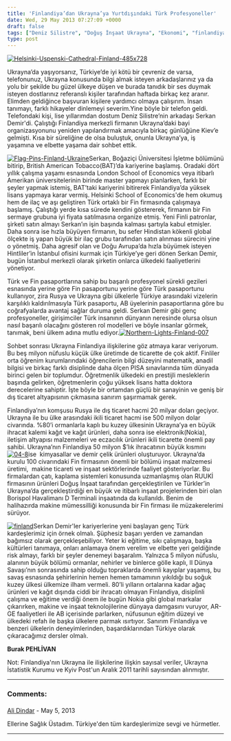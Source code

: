 ```yaml
---
title: 'Finlandiya’dan Ukrayna’ya Yurtdışındaki Türk Profesyoneller'
date: Wed, 29 May 2013 07:27:09 +0000
draft: false
tags: ["Deniz Silistre", "Doğuş İnşaat Ukrayna", "Ekonomi", "finlandiya", "finlandiyada eğitim", "Serkan Demir", "türkiye finlandiya", "Ukrayna Dış İlişkileri", "ukrayna finlandiya", "Ukrayna Finlandiya İlişkileri", "Uluslarası İlişkiler", "Yaşam", "yurtdışı yaşam"]
type: post
---
```


[![Helsinki-Uspenski-Cathedral-Finland-485x728](https://burakpehlivan.org/wp-content/uploads/2013/05/Helsinki-Uspenski-Cathedral-Finland.jpg)](https://burakpehlivan.org/1444/finlandiyadan-ukraynaya-yurtdisinda-calisan-turkler-burak-pehlivan/helsinki-uspenski-cathedral-finland-485x728/)

Ukrayna’da yaşıyorsanız, Türkiye’de iyi kötü bir çevreniz de varsa, telefonunuz, Ukrayna konusunda bilgi almak isteyen arkadaşlarınız ya da yolu bir şekilde bu güzel ülkeye düşen ve burada tanıdık bir ses duymak isteyen dostlarınız referanslı kişiler tarafından haftada birkaç kez aranır. Elimden geldiğince başvuran kişilere yardımcı olmaya çalışırım. İnsan tanımayı, farklı hikayeler dinlemeyi severim.Yine böyle bir telefon geldi. Telefondaki kişi, lise yıllarımdan dostum Deniz Silistre’nin arkadaşı Serkan Demir'di. Çalıştığı Finlandiya merkezli firmanın Ukrayna’daki bayi organizasyonunu yeniden yapılandırmak amacıyla birkaç günlüğüne Kiev’e gelmişti. Kısa bir süreliğine de olsa buluştuk, onunla Ukrayna’ya, iş yaşamına ve elbette yaşama dair sohbet ettik.

[![Flag-Pins-Finland-Ukraine](https://burakpehlivan.org/wp-content/uploads/2013/05/Flag-Pins-Finland-Ukraine.jpg)](https://burakpehlivan.org/1444/finlandiyadan-ukraynaya-yurtdisinda-calisan-turkler-burak-pehlivan/flag-pins-finland-ukraine/)Serkan, Boğaziçi Üniversitesi İşletme bölümünü bitirip, British American Tobacco(BAT)’da kariyerine başlamış. Oradaki dört yıllık çalışma yaşamı esnasında London School of Economics veya itibarlı Amerikan üniversitelerinin birinde master yapmayı planlarken, farklı bir şeyler yapmak istemiş, BAT’taki kariyerini bitirerek Finlandiya’da yüksek lisans yapmaya karar vermiş. Helsinki School of Economics'de hem okumuş hem de ilaç ve aşı geliştiren Türk ortaklı bir Fin firmasında çalışmaya başlamış. Çalıştığı yerde kısa sürede kendini göstererek, firmanın bir Fin sermaye grubuna iyi fiyata satılmasına organize etmiş. Yeni Finli patronlar, şirketi satın almayı Serkan’ın işin başında kalması şartıyla kabul etmişler. Daha sonra ise hızla büyüyen firmanın, bu sefer Hindistan kökenli global ölçekte iş yapan büyük bir ilaç grubu tarafından satın alınması sürecini yine o yönetmiş. Daha agresif olan ve Doğu Avrupa’da hızla büyümek isteyen Hintliler’in İstanbul ofisini kurmak için Türkiye’ye geri dönen Serkan Demir, bugün İstanbul merkezli olarak şirketin onlarca ülkedeki faaliyetlerini yönetiyor.

Türk ve Fin pasaportlarına sahip bu başarılı profesyonel sürekli gezileri esnasında yerine göre Fin pasaportunu yerine göre Türk pasaportunu kullanıyor, zira Rusya ve Ukrayna gibi ülkelerle Türkiye arasındaki vizelerin karşılıklı kaldırılmasıyla Türk pasaportu, AB üyelerinin pasaportlarına göre bu coğrafyalarda avantaj sağlar duruma geldi. Serkan Demir gibi genç profesyoneller, girişimciler Türk insanının dünyanın neresinde olursa olsun nasıl başarılı olacağını gösteren rol modelleri ve böyle insanlar görmek, tanımak, beni ülkem adına mutlu ediyor.[![Northern-Lights-Finland-007](https://burakpehlivan.org/wp-content/uploads/2013/05/Northern-Lights-Finland-007.jpg)](https://burakpehlivan.org/1444/finlandiyadan-ukraynaya-yurtdisinda-calisan-turkler-burak-pehlivan/northern-lights-finland-007/)

Sohbet sonrası Ukrayna Finlandiya ilişkilerine göz atmaya karar veriyorum. Bu beş milyon nüfuslu küçük ülke üretimde de ticarette de çok aktif. Finliler orta öğrenim kurumlarındaki öğrencilerin bilgi düzeyini matematik, anadil bilgisi ve birkaç farklı disiplinde daha ölçen PISA sınavlarında tüm dünyada birinci gelen bir toplumdur. Öğretmenlik ülkedeki en prestijli mesleklerin başında gelirken, öğretmenlerin çoğu yüksek lisans hatta doktora derecelerine sahiptir. İşte böyle bir ortamdan güçlü bir sanayinin ve geniş bir dış ticaret altyapısının çıkmasına sanırım şaşırmamak gerek.

Finlandiya’nın komşusu Rusya ile dış ticaret hacmi 20 milyar doları geçiyor. Ukrayna ile bu ülke arasındaki ikili ticaret hacmi ise 500 milyon dolar civarında. %80’i ormanlarla kaplı bu kuzey ülkesinin Ukrayna’ya en büyük ihracat kalemi kağıt ve kağıt ürünleri, daha sonra ise elektronik(Nokia), iletişim altyapısı malzemeleri ve eczacılık ürünleri ikili ticarette önemli pay sahibi. Ukrayna’nın Finlandiya 50 milyon $’lık ihracatının büyük kısmını
[![04-8](https://burakpehlivan.org/wp-content/uploads/2013/05/04-8.jpg)](https://burakpehlivan.org/1444/finlandiyadan-ukraynaya-yurtdisinda-calisan-turkler-burak-pehlivan/04-8/)ise  kimyasallar ve demir çelik ürünleri oluşturuyor. Ukrayna’da kurulu 100 civarındaki Fin firmasının önemli bir bölümü inşaat malzemesi üretimi,  makine ticareti ve inşaat sektörlerinde faaliyet gösteriyorlar. Bu firmalardan çatı, kaplama sistemleri konusunda uzmanlaşmış olan RUUKİ firmasının ürünleri Doğuş İnşaat tarafından gerçekleştirilen ve Türkler’in Ukrayna’da gerçekleştirdiği en büyük ve itibarlı inşaat projelerinden biri olan Borispol Havalimanı D Terminali inşaatında da kullanıldı. Benim de halihazırda makine mümessilliği konusunda bir Fin firması ile müzakerelerimi sürüyor.

[![finland](https://burakpehlivan.org/wp-content/uploads/2013/05/finland.jpg)](https://burakpehlivan.org/1444/finlandiyadan-ukraynaya-yurtdisinda-calisan-turkler-burak-pehlivan/finland/)Serkan Demir'ler kariyerlerine yeni başlayan genç Türk kardeşlerimiz için örnek olmalı. Şüphesiz başarı yerden ve zamandan bağımsız olarak gerçekleşebiliyor. Yeter ki eğitime, sıkı çalışmaya, başka kültürleri tanımaya, onları anlamaya önem verelim ve elbette yeri geldiğinde risk almayı, farklı bir şeyler denemeyi başaralım. Yalnızca 5 milyon nüfuslu, alanının büyük bölümü ormanlar, nehirler ve binlerce gölle kaplı, II Dünya Savaşı’nın sonrasında sahip olduğu topraklarda önemli kayıplar yaşamış, bu savaş esnasında şehirlerinin hemen hemen tamamının yıkıldığı bu soğuk kuzey ülkesi ülkemize ilham vermeli. 80’li yılların ortalarına kadar ağaç ürünleri ve kağıt dışında ciddi bir ihracatı olmayan Finlandiya, disiplinli çalışma ve eğitime verdiği önem ile bugün Nokia gibi global markalar çıkarırken, makine ve inşaat teknolojilerine dünyaya damgasını vuruyor, AR-GE faaliyetleri ile AB içerisinde parlarken, nüfusunun eğitim düzeyi ve ülkedeki refah ile başka ülkelere parmak ısırtıyor. Sanırım Finlandiya ve benzeri ülkelerin deneyimlerinden, başardıklarından Türkiye olarak çıkaracağımız dersler olmalı.

**Burak PEHLİVAN**

Not: Finlandiya'nın Ukrayna ile ilişkilerine ilişkin sayısal veriler, Ukrayna İstatistik Kurumu ve Kyiv Post'un Aralık 2011 tarihli sayısından alınmıştır.


---
### Comments:
#### 
[Ali Dindar]( "adalidindar@gmail.com") - <time datetime="2013-05-31 10:56:27">May 5, 2013</time>

Ellerine Sağlık Üstadım.
Türkiye'den tüm kardeşlerimize sevgi ve hürmetler.
<hr />
